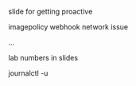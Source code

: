 
slide for getting proactive

imagepolicy webhook
network issue

...

lab numbers in slides

journalctl -u